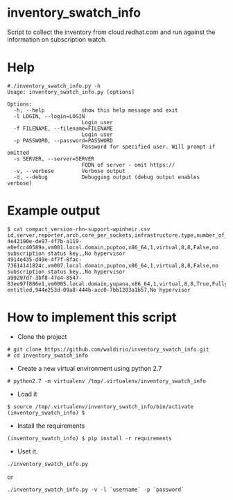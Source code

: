 # inventory_swatch_info
Script to collect the inventory from cloud.redhat.com and run against the information on subscription watch.


# Help
~~~
#./inventory_swatch_info.py -h
Usage: inventory_swatch_info.py [options]

Options:
  -h, --help            show this help message and exit
  -l LOGIN, --login=LOGIN
                        Login user
  -f FILENAME, --filename=FILENAME
                        Login user
  -p PASSWORD, --password=PASSWORD
                        Password for specified user. Will prompt if omitted
  -s SERVER, --server=SERVER
                        FQDN of server - omit https://
  -v, --verbose         Verbose output
  -d, --debug           Debugging output (debug output enables verbose)
~~~


# Example output
~~~
$ cat compact_version-rhn-support-wpinheir.csv 
id,server,reporter,arch,core_per_sockets,infrastructure.type,number_of_cpus,number_of_socket,satellite_managed,subscription_status,satellite_id,hypervisor
4e42190e-de97-4f7b-a119-e0efcc40589a,vm001.local.domain,puptoo,x86_64,1,virtual,8,8,False,no subscription status key,,No hypervisor
4914e435-d49e-4f7f-8fac-73614141824c,vm007.local.domain,puptoo,x86_64,1,virtual,8,8,False,no subscription status key,,No hypervisor
a99297d7-3bf8-47e4-8547-83ee97f886e1,vm0005.local.domain,yupana,x86_64,1,virtual,8,8,True,Fully entitled,944e253d-09a8-444b-acc0-7bb1203a1b57,No hypervisor
~~~


# How to implement this script
- Clone the project
~~~
# git clone https://github.com/waldirio/inventory_swatch_info.git
# cd inventory_swatch_info
~~~
- Create a new virtual environment using python 2.7
~~~
# python2.7 -m virtualenv /tmp/.virtualenv/inventory_swatch_info
~~~
- Load it
~~~
$ source /tmp/.virtualenv/inventory_swatch_info/bin/activate
(inventory_swatch_info) $
~~~
- Install the requirements
~~~
(inventory_swatch_info) $ pip install -r requirements 
~~~
- Uset it.
~~~
./inventory_swatch_info.py
~~~
or
~~~
./inventory_swatch_info.py -v -l `username` -p `password`
~~~
